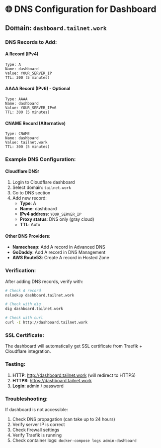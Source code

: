 # 🌐 DNS Configuration for Dashboard

## Domain: `dashboard.tailnet.work`

### DNS Records to Add:

#### A Record (IPv4)
```
Type: A
Name: dashboard
Value: YOUR_SERVER_IP
TTL: 300 (5 minutes)
```

#### AAAA Record (IPv6) - Optional
```
Type: AAAA
Name: dashboard
Value: YOUR_SERVER_IPv6
TTL: 300 (5 minutes)
```

#### CNAME Record (Alternative)
```
Type: CNAME
Name: dashboard
Value: tailnet.work
TTL: 300 (5 minutes)
```

### Example DNS Configuration:

#### Cloudflare DNS:
1. Login to Cloudflare dashboard
2. Select domain: `tailnet.work`
3. Go to DNS section
4. Add new record:
   - **Type**: A
   - **Name**: dashboard
   - **IPv4 address**: `YOUR_SERVER_IP`
   - **Proxy status**: DNS only (gray cloud)
   - **TTL**: Auto

#### Other DNS Providers:
- **Namecheap**: Add A record in Advanced DNS
- **GoDaddy**: Add A record in DNS Management
- **AWS Route53**: Create A record in Hosted Zone

### Verification:

After adding DNS records, verify with:
```bash
# Check A record
nslookup dashboard.tailnet.work

# Check with dig
dig dashboard.tailnet.work

# Check with curl
curl -I http://dashboard.tailnet.work
```

### SSL Certificate:

The dashboard will automatically get SSL certificate from Traefik + Cloudflare integration.

### Testing:

1. **HTTP**: http://dashboard.tailnet.work (will redirect to HTTPS)
2. **HTTPS**: https://dashboard.tailnet.work
3. **Login**: admin / password

### Troubleshooting:

If dashboard is not accessible:
1. Check DNS propagation (can take up to 24 hours)
2. Verify server IP is correct
3. Check firewall settings
4. Verify Traefik is running
5. Check container logs: `docker-compose logs admin-dashboard`
